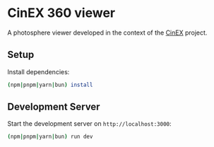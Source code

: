 # CinEX 360 viewer

A photosphere viewer developed in the context of the [CinEX](https://cinex.unicatt.it/) project.

## Setup

Install dependencies:

```bash
(npm|pnpm|yarn|bun) install
```

## Development Server

Start the development server on `http://localhost:3000`:

```bash
(npm|pnpm|yarn|bun) run dev
```
